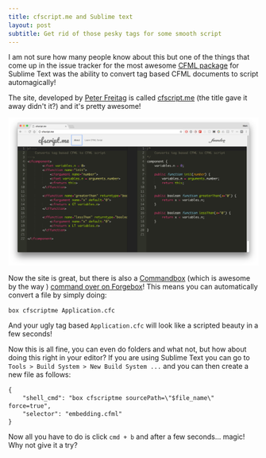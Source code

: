 ```yaml
---
title: cfscript.me and Sublime text
layout: post
subtitle: Get rid of those pesky tags for some smooth script
---
```


I am not sure how many people know about this but one of the things that come up in the issue tracker for the most awesome [CFML package](https://github.com/jcberquist/sublimetext-cfml/issues/73) for Sublime Text was the ability to convert tag based CFML documents to script automagically! 

The site, developed by [Peter Freitag](https://www.petefreitag.com/) is called [cfscript.me](http://cfscript.me/) (the title gave it away didn't it?) and it's pretty awesome! 

<img src="/img/cfscript_me.png">


Now the site is great, but there is also a [Commandbox](https://www.ortussolutions.com/products/commandbox) (which is awesome by the way ) [command over on Forgebox](https://www.forgebox.io/view/cfscriptme-command)! This means you can automatically convert a file by simply doing:

```
box cfscriptme Application.cfc
```

And your ugly tag based `Application.cfc` will look like a scripted beauty in a few seconds! 

Now this is all fine, you can even do folders and what not, but how about doing this right in your editor? If you are using Sublime Text you can go to `Tools > Build System > New Build System ...` and you can then create a new file as follows:

```
{
	"shell_cmd": "box cfscriptme sourcePath=\"$file_name\" force=true",
	"selector": "embedding.cfml"
}
```

Now all you have to do is click `cmd + b` and after a few seconds... magic! Why not give it a try?